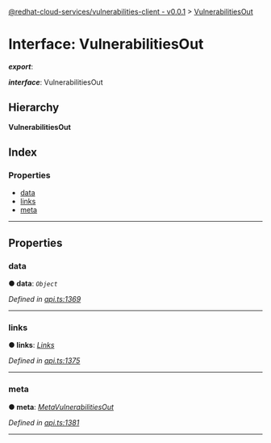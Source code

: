 [@redhat-cloud-services/vulnerabilities-client - v0.0.1](../README.md) > [VulnerabilitiesOut](../interfaces/vulnerabilitiesout.md)

# Interface: VulnerabilitiesOut

*__export__*: 

*__interface__*: VulnerabilitiesOut

## Hierarchy

**VulnerabilitiesOut**

## Index

### Properties

* [data](vulnerabilitiesout.md#data)
* [links](vulnerabilitiesout.md#links)
* [meta](vulnerabilitiesout.md#meta)

---

## Properties

<a id="data"></a>

###  data

**● data**: *`Object`*

*Defined in [api.ts:1369](https://github.com/RedHatInsights/javascript-clients/blob/master/packages/vulnerabilities/api.ts#L1369)*

___
<a id="links"></a>

###  links

**● links**: *[Links](links.md)*

*Defined in [api.ts:1375](https://github.com/RedHatInsights/javascript-clients/blob/master/packages/vulnerabilities/api.ts#L1375)*

___
<a id="meta"></a>

###  meta

**● meta**: *[MetaVulnerabilitiesOut](metavulnerabilitiesout.md)*

*Defined in [api.ts:1381](https://github.com/RedHatInsights/javascript-clients/blob/master/packages/vulnerabilities/api.ts#L1381)*

___


